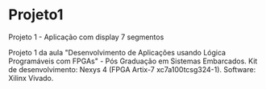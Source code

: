 Projeto1
========

Projeto 1 - Aplicação com display 7 segmentos

Projeto 1 da aula "Desenvolvimento de Aplicações usando Lógica Programáveis com FPGAs" - Pós Graduação em Sistemas Embarcados.
Kit de desenvolvimento: Nexys 4 (FPGA Artix-7 xc7a100tcsg324-1). Software: Xilinx Vivado.
